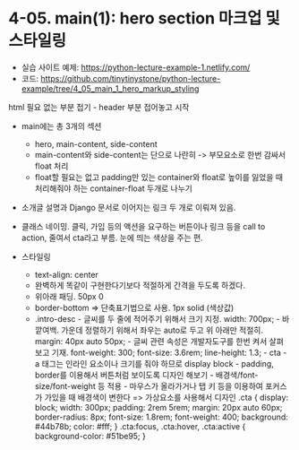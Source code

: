 # 4-05. main(1): hero section 마크업 및 스타일링

- 실습 사이트 예제: https://python-lecture-example-1.netlify.com/
- 코드: https://github.com/tinytinystone/python-lecture-example/tree/4_05_main_1_hero_markup_styling

html 필요 없는 부분 접기 - header 부분 접어놓고 시작

- main에는 총 3개의 섹션

  - hero, main-content, side-content
  - main-content와 side-content는 단으로 나란히 -> 부모요소로 한번 감싸서 float 처리
  - float할 필요는 없고 padding만 있는 container와 float로 높이를 잃었을 때 처리해줘야 하는 container-float 두개로 나누기

- 소개글 설명과 Django 문서로 이어지는 링크 두 개로 이뤄져 있음.
- 클래스 네이밍. 클릭, 가입 등의 액션을 요구하는 버튼이나 링크 등을 call to action, 줄여서 cta라고 부름. 눈에 띄는 색상을 주는 편.

- 스타일링
  - text-align: center
  - 완벽하게 똑같이 구현한다기보다 적절하게 간격을 두도록 하겠다.
  - 위아래 패딩. 50px 0
  - border-bottom => 단축표기법으로 사용. 1px solid (색상값)
  - .intro-desc - 글씨를 두 줄에 적어주기 위해서 크기 지정. width: 700px; - 바깥여백. 가운데 정렬하기 위해서 좌우는 auto로 두고 위 아래만 적절히. margin: 40px auto 50px; - 글씨 관련 속성은 개발자도구를 한번 켜서 살펴보고 기재.
    font-weight: 300;
    font-size: 3.6rem;
    line-height: 1.3; - cta - a 태그는 인라인 요소이나 크기를 줘야 하므로 display block - padding, border를 이용해서 버튼처럼 보이도록 디자인 해보기 - 배경색/font-size/font-weight 등 적용 - 마우스가 올라가거나 탭 키 등을 이용하여 포커스가 가있을 때 배경색이 변한다 => 가상요소를 사용해서 디자인
    .cta {
    display: block;
    width: 300px;
    padding: 2rem 5rem;
    margin: 20px auto 60px;
    border-radius: 8px;
    font-size: 1.8rem;
    font-weight: 400;
    background: #44b78b;
    color: #fff;
    }
    .cta:focus,
    .cta:hover,
    .cta:active {
    background-color: #51be95;
    }
